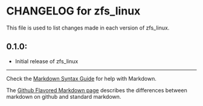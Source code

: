 # CHANGELOG for zfs_linux

This file is used to list changes made in each version of zfs_linux.

## 0.1.0:

* Initial release of zfs_linux

- - -
Check the [Markdown Syntax Guide](http://daringfireball.net/projects/markdown/syntax) for help with Markdown.

The [Github Flavored Markdown page](http://github.github.com/github-flavored-markdown/) describes the differences between markdown on github and standard markdown.
